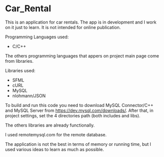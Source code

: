# Car_Rental

This is an application for car rentals. The app is in development and I work on it just to learn. It is not intended for online publication.

Programming Languages used:
  - C/C++

The others programming languages that appers on project main page come from libraries.

Libraries used:
  - SFML
  - cURL
  - MySQL
  - nlohmann/JSON

To build and run this code you need to download MySQL Connector/C++ and MySQL Server from https://dev.mysql.com/downloads/.
After that, in project settings, set the 4 directories path (both includes and libs).

The others libraries are already functionally.

I used remotemysql.com for the remote database.

The application is not the best in terms of memory or running time, but I used various ideas to learn as much as possible.
